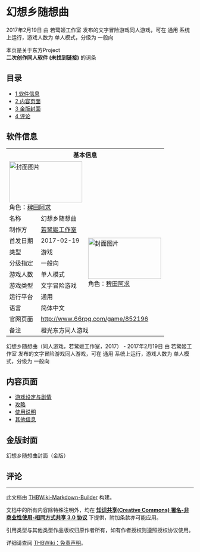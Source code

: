 # 幻想乡随想曲

<!-- source html: G:\repos\THBWiki-Markdown-Builder\THBWikiMarkdown\Temp\main\c\c7\ns0%3A%E5%B9%BB%E6%83%B3%E4%B9%A1%E9%9A%8F%E6%83%B3%E6%9B%B2.html -->

2017年2月19日 由 若鹭姬工作室  发布的文字冒险游戏同人游戏，可在 通用 系统上运行，游戏人数为 单人模式，分级为 一般向

本页是关于东方Project  
 **二次创作同人软件 (未找到链接)** 的词条

## 目录

- [1 软件信息](#软件信息)
- [2 内容页面](#内容页面)
- [3 金版封面](#金版封面)
- [4 评论](#评论)





## 软件信息

<table><tbody><tr><th colspan="3">基本信息</th></tr><tr><td class="cover-artwork-mobile" colspan="2"><a href="./文件-幻想乡随想曲封面.png.md" class="image" title="封面图片"><img alt="封面图片" src="https://upload.thwiki.cc/thumb/d/de/%E5%B9%BB%E6%83%B3%E4%B9%A1%E9%9A%8F%E6%83%B3%E6%9B%B2%E5%B0%81%E9%9D%A2.png/196px-%E5%B9%BB%E6%83%B3%E4%B9%A1%E9%9A%8F%E6%83%B3%E6%9B%B2%E5%B0%81%E9%9D%A2.png" decoding="async" loading="lazy" width="196" height="110" srcset="https://upload.thwiki.cc/thumb/d/de/%E5%B9%BB%E6%83%B3%E4%B9%A1%E9%9A%8F%E6%83%B3%E6%9B%B2%E5%B0%81%E9%9D%A2.png/294px-%E5%B9%BB%E6%83%B3%E4%B9%A1%E9%9A%8F%E6%83%B3%E6%9B%B2%E5%B0%81%E9%9D%A2.png 1.5x, https://upload.thwiki.cc/thumb/d/de/%E5%B9%BB%E6%83%B3%E4%B9%A1%E9%9A%8F%E6%83%B3%E6%9B%B2%E5%B0%81%E9%9D%A2.png/392px-%E5%B9%BB%E6%83%B3%E4%B9%A1%E9%9A%8F%E6%83%B3%E6%9B%B2%E5%B0%81%E9%9D%A2.png 2x" data-file-width="1920" data-file-height="1080"></a><div class="cover-char">角色：<a href="./稗田阿求.md" title="稗田阿求">稗田阿求</a></div></td>
</tr><tr><td class="label">名称</td><td colspan="2"> 幻想乡随想曲 </td></tr><tr><td class="label">制作方</td><td><a href="./若鹭姬工作室.md" title="若鹭姬工作室">若鹭姬工作室</a></td><td class="cover-artwork" rowspan="7" style="min-width:196px;"><a href="./文件-幻想乡随想曲封面.png.md" class="image" title="封面图片"><img alt="封面图片" src="https://upload.thwiki.cc/thumb/d/de/%E5%B9%BB%E6%83%B3%E4%B9%A1%E9%9A%8F%E6%83%B3%E6%9B%B2%E5%B0%81%E9%9D%A2.png/196px-%E5%B9%BB%E6%83%B3%E4%B9%A1%E9%9A%8F%E6%83%B3%E6%9B%B2%E5%B0%81%E9%9D%A2.png" decoding="async" loading="lazy" width="196" height="110" srcset="https://upload.thwiki.cc/thumb/d/de/%E5%B9%BB%E6%83%B3%E4%B9%A1%E9%9A%8F%E6%83%B3%E6%9B%B2%E5%B0%81%E9%9D%A2.png/294px-%E5%B9%BB%E6%83%B3%E4%B9%A1%E9%9A%8F%E6%83%B3%E6%9B%B2%E5%B0%81%E9%9D%A2.png 1.5x, https://upload.thwiki.cc/thumb/d/de/%E5%B9%BB%E6%83%B3%E4%B9%A1%E9%9A%8F%E6%83%B3%E6%9B%B2%E5%B0%81%E9%9D%A2.png/392px-%E5%B9%BB%E6%83%B3%E4%B9%A1%E9%9A%8F%E6%83%B3%E6%9B%B2%E5%B0%81%E9%9D%A2.png 2x" data-file-width="1920" data-file-height="1080"></a><div class="cover-char">角色：<a href="./稗田阿求.md" title="稗田阿求">稗田阿求</a></div></td>
</tr><tr><td class="label">首发日期</td><td>2017-02-19</td></tr><tr><td class="label">类型</td><td>游戏</td></tr><tr><td class="label">分级指定</td><td>一般向</td></tr><tr><td class="label">游戏人数</td><td>单人模式</td></tr><tr><td class="label">游戏类型</td><td>文字冒险游戏</td></tr><tr><td class="label">运行平台</td><td>通用</td></tr><tr><td class="label">语言</td><td>简体中文</td></tr>
<tr><td class="label">官网页面</td><td colspan="2"><a rel="nofollow" class="external free" href="http://www.66rpg.com/game/852196">http://www.66rpg.com/game/852196</a></td></tr><tr><td class="label">备注</td><td colspan="2">橙光东方同人游戏</td></tr></tbody></table>

幻想乡随想曲（同人游戏，若鹭姬工作室，2017） - 2017年2月19日 由 若鹭姬工作室  发布的文字冒险游戏同人游戏，可在 通用 系统上运行，游戏人数为 单人模式，分级为 一般向

## 内容页面
- [游戏设定与剧情](./幻想乡随想曲-设定与剧情.md)
- [攻略](./幻想乡随想曲-攻略.md)
- [使用说明](./幻想乡随想曲-说明.md)
- [其他信息](./幻想乡随想曲-杂项.md)


## 金版封面
[](./文件-幻想乡随想曲封面（金版）.jpg.md)  [](./文件-幻想乡随想曲封面（金版）.jpg.md)幻想乡随想曲封面（金版）

## 评论




---

此文档由 [THBWiki-Markdown-Builder](https://github.com/Delsin-Yu/THBWiki-Markdown-Builder) 构建。

文档中的所有内容除特殊注明外，均在 [**知识共享(Creative Commons) 署名-非商业性使用-相同方式共享 3.0 协议**](https://creativecommons.org/licenses/by-sa/3.0/deed.zh-hans) 下提供，附加条款亦可能应用。

引用类型与其他类型作品版权归原作者所有，如有作者授权则遵照授权协议使用。

详细请查阅 [THBWiki：免责声明](https://thbwiki.cc/THBWiki:%E5%85%8D%E8%B4%A3%E5%A3%B0%E6%98%8E)。

